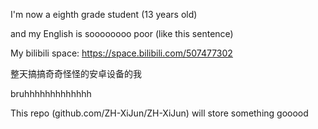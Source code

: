 I'm now a eighth grade student (13 years old)

and my English is soooooooo poor (like this sentence)

My bilibili space: https://space.bilibili.com/507477302

整天搞搞奇奇怪怪的安卓设备的我

bruhhhhhhhhhhhhh

This repo (github.com/ZH-XiJun/ZH-XiJun) will store something gooood
